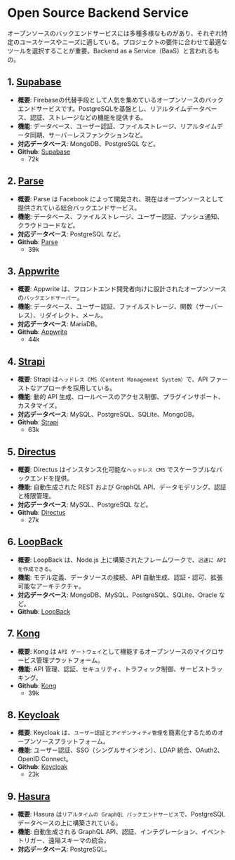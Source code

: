 # Open Source Backend Service

オープンソースのバックエンドサービスには多種多様なものがあり、それぞれ特定のユースケースやニーズに適している。プロジェクトの要件に合わせて最適なツールを選択することが重要。Backend as a Service（BaaS）と言われるもの。

## 1. **[Supabase](https://supabase.com/)**

- **概要**: Firebaseの代替手段として人気を集めているオープンソースのバックエンドサービスです。PostgreSQLを基盤とし、リアルタイムデータベース、認証、ストレージなどの機能を提供する。
- **機能**: データベース、ユーザー認証、ファイルストレージ、リアルタイムデータ同期、サーバーレスファンクションなど。
- **対応データベース**: MongoDB、PostgreSQL など。
- **Github**: [Supabase](https://github.com/supabase/supabase)
  - 72k

## 2. **[Parse](https://parseplatform.org/)**

- **概要**: Parse は Facebook によって開発され、現在はオープンソースとして提供されている総合バックエンドサービス。
- **機能**: データベース、ファイルストレージ、ユーザー認証、プッシュ通知、クラウドコードなど。
- **対応データベース**: PostgreSQL など。
- **Github**: [Parse](https://github.com/parse-community)
  - 39k

## 3. **[Appwrite](https://appwrite.io/)**

- **概要**: Appwrite は、フロントエンド開発者向けに設計されたオープンソースの`バックエンドサーバ`ー。
- **機能**: データベース、ユーザー認証、ファイルストレージ、関数（サーバーレス）、リダイレクト、メール。
- **対応データベース**: MariaDB。
- **Github**: [Appwrite](https://github.com/appwrite/appwrite)
  - 44k

## 4. **[Strapi](https://strapi.io/)**

- **概要**: Strapi は`ヘッドレス CMS（Content Management System）`で、API ファーストなアプローチを採用している。
- **機能**: 動的 API 生成、ロールベースのアクセス制御、プラグインサポート、カスタマイズ。
- **対応データベース**: MySQL、PostgreSQL、SQLite、MongoDB。
- **Github**: [Strapi](https://github.com/strapi/strapi)
  - 63k

## 5. **[Directus](https://directus.io/)**

- **概要**: Directus はインスタンス化可能な`ヘッドレス CMS` でスケーラブルなバックエンドを提供。
- **機能**: 自動生成された REST および GraphQL API、データモデリング、認証と権限管理。
- **対応データベース**: MySQL、PostgreSQL など。
- **Github**: [Directus](https://github.com/directus/directus)
  - 27k

## 6. **[LoopBack](https://loopback.io/)**

- **概要**: LoopBack は、Node.js 上に構築されたフレームワークで、`迅速に API を作成できる`。
- **機能**: モデル定義、データソースの接続、API 自動生成、認証・認可、拡張可能なアーキテクチャ。
- **対応データベース**: MongoDB、MySQL、PostgreSQL、SQLite、Oracle など。
- **Github**: [LoopBack](https://github.com/loopbackio/loopback-next)

## 7. **[Kong](https://konghq.com/products/kong-gateway)**

- **概要**: Kong は `API ゲートウェイ`として機能するオープンソースのマイクロサービス管理プラットフォーム。
- **機能**: API 管理、認証、セキュリティ、トラフィック制御、サービストラッキング。
- **Github**: [Kong](https://github.com/kong/kong)
  - 39k

## 8. **[Keycloak](https://www.keycloak.org/)**

- **概要**: Keycloak は、`ユーザー認証`と`アイデンティティ管理`を簡素化するためのオープンソースプラットフォーム。
- **機能**: ユーザー認証、SSO（シングルサインオン）、LDAP 統合、OAuth2、OpenID Connect。
- **Github**: [Keycloak](https://github.com/keycloak/keycloak)
  - 23k

## 9. **[Hasura](https://hasura.io/)**

- **概要**: Hasura は`リアルタイムの GraphQL バックエンドサービス`で、PostgreSQL データベースの上に構築されている。
- **機能**: 自動生成される GraphQL API、認証、インテグレーション、イベントトリガー、遠隔スキーマの統合。
- **対応データベース**: PostgreSQL。

